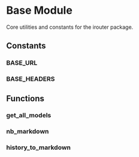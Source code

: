 # Base Module

Core utilities and constants for the irouter package.

## Constants

### BASE_URL
### BASE_HEADERS

## Functions

### get_all_models
### nb_markdown
### history_to_markdown